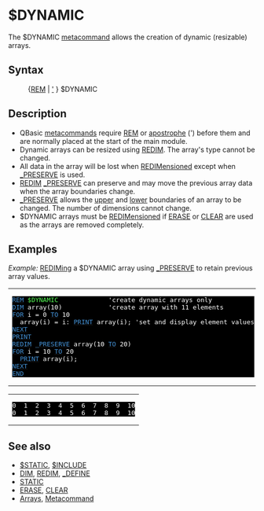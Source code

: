 <style>pre.codeide, pre.outputfixed, .outputcrt0 { background-color: #000 !important; color: #FFF !important; }</style><!DOCTYPE html>
<html class="client-nojs" dir="ltr" lang="en">
<head>
<title>$DYNAMIC - QB64 Phoenix Edition Wiki</title>
</head>
<body class="mediawiki ltr sitedir-ltr mw-hide-empty-elt ns-0 ns-subject page-_DYNAMIC rootpage-_DYNAMIC skin-vector action-view skin-vector-legacy vector-feature-language-in-header-enabled vector-feature-language-in-main-page-header-disabled vector-feature-language-alert-in-sidebar-disabled vector-feature-sticky-header-disabled vector-feature-sticky-header-edit-disabled vector-feature-table-of-contents-disabled vector-feature-visual-enhancement-next-disabled">
<div class="mw-body" id="content" role="main">
<a id="top"></a>
<h1 class="firstHeading mw-first-heading" id="firstHeading"><span class="mw-page-title-main">$DYNAMIC</span></h1>
<div class="vector-body" id="bodyContent">
<div class="mw-body-content mw-content-ltr" dir="ltr" id="mw-content-text" lang="en"><div class="mw-parser-output"><p>The <a class="mw-selflink selflink">$DYNAMIC</a> <a href="Metacommand" title="Metacommand">metacommand</a> allows the creation of dynamic (resizable) arrays.
</p>
<h2><span class="mw-headline" id="Syntax">Syntax</span></h2>
<dl><dd>{<a href="REM" title="REM">REM</a> | <a href="Apostrophe" title="Apostrophe">'</a> } <a class="mw-selflink selflink">$DYNAMIC</a></dd></dl>
<p>
</p>
<h2><span class="mw-headline" id="Description">Description</span></h2>
<ul><li>QBasic <a href="Metacommand" title="Metacommand">metacommands</a> require <a href="REM" title="REM">REM</a> or <a href="Apostrophe" title="Apostrophe">apostrophe</a> (') before them and are normally placed at the start of the main module.</li>
<li>Dynamic arrays can be resized using <a href="REDIM" title="REDIM">REDIM</a>. The array's type cannot be changed.</li>
<li>All data in the array will be lost when <a href="REDIM" title="REDIM">REDIMensioned</a> except when <a href="PRESERVE" title="PRESERVE">_PRESERVE</a> is used.</li>
<li><a href="REDIM" title="REDIM">REDIM</a> <a href="PRESERVE" title="PRESERVE">_PRESERVE</a> can preserve and may move the previous array data when the array boundaries change.</li>
<li><a href="PRESERVE" title="PRESERVE">_PRESERVE</a> allows the <a href="UBOUND" title="UBOUND">upper</a> and <a href="LBOUND" title="LBOUND">lower</a> boundaries of an array to be changed. The number of dimensions cannot change.</li>
<li><a class="mw-selflink selflink">$DYNAMIC</a> arrays must be <a href="REDIM" title="REDIM">REDIMensioned</a> if <a href="ERASE" title="ERASE">ERASE</a> or <a href="CLEAR" title="CLEAR">CLEAR</a> are used as the arrays are removed completely.</li></ul>
<p>
</p>
<h2><span class="mw-headline" id="Examples">Examples</span></h2>
<p><i>Example:</i> <a href="REDIM" title="REDIM">REDIMing</a> a $DYNAMIC array using <a href="PRESERVE" title="PRESERVE">_PRESERVE</a> to retain previous array values.
</p>
<table cellpadding="15px" width="100%">
<tbody><tr>
<td><pre class="codeide"><a href="REM" title="REM"><span style="color:#4593D8;">REM</span></a> <a class="mw-selflink selflink"><span style="color:#55FF55;">$DYNAMIC</span></a>             'create dynamic arrays only
<a href="DIM" title="DIM"><span style="color:#4593D8;">DIM</span></a> array(10)            'create array with 11 elements
<a href="FOR...NEXT" title="FOR...NEXT"><span style="color:#4593D8;">FOR</span></a> i = 0 <a href="TO" title="TO"><span style="color:#4593D8;">TO</span></a> 10
  array(i) = i: <a href="PRINT" title="PRINT"><span style="color:#4593D8;">PRINT</span></a> array(i); 'set and display element values
<a href="NEXT" title="NEXT"><span style="color:#4593D8;">NEXT</span></a>
<a href="PRINT" title="PRINT"><span style="color:#4593D8;">PRINT</span></a>
<a href="REDIM" title="REDIM"><span style="color:#4593D8;">REDIM</span></a> <a href="PRESERVE" title="PRESERVE"><span style="color:#4593D8;">_PRESERVE</span></a> array(10 <a href="TO" title="TO"><span style="color:#4593D8;">TO</span></a> 20)
<a href="FOR...NEXT" title="FOR...NEXT"><span style="color:#4593D8;">FOR</span></a> i = 10 <a href="TO" title="TO"><span style="color:#4593D8;">TO</span></a> 20
  <a href="PRINT" title="PRINT"><span style="color:#4593D8;">PRINT</span></a> array(i);
<a href="NEXT" title="NEXT"><span style="color:#4593D8;">NEXT</span></a>
<a href="END" title="END"><span style="color:#4593D8;">END</span></a>
</pre>
</td></tr></tbody></table>
<table cellpadding="15px" width="100%">
<tbody><tr>
<td><pre class="outputcrt0">0  1  2  3  4  5  6  7  8  9  10
0  1  2  3  4  5  6  7  8  9  10
</pre>
</td></tr></tbody></table>
<p>
</p>
<h2><span class="mw-headline" id="See_also">See also</span></h2>
<ul><li><a href="$STATIC" title="$STATIC">$STATIC</a>, <a href="$INCLUDE" title="$INCLUDE">$INCLUDE</a></li>
<li><a href="DIM" title="DIM">DIM</a>, <a href="REDIM" title="REDIM">REDIM</a>, <a href="DEFINE" title="DEFINE">_DEFINE</a></li>
<li><a href="STATIC" title="STATIC">STATIC</a></li>
<li><a href="ERASE" title="ERASE">ERASE</a>, <a href="CLEAR" title="CLEAR">CLEAR</a></li>
<li><a href="Arrays" title="Arrays">Arrays</a>, <a href="Metacommand" title="Metacommand">Metacommand</a></li></ul>
<p>
</p>
<!-- 
NewPP limit report
Cached time: 20240714192327
Cache expiry: 86400
Reduced expiry: false
Complications: [show‐toc]
CPU time usage: 0.037 seconds
Real time usage: 0.053 seconds
Preprocessor visited node count: 137/1000000
Post‐expand include size: 1523/2097152 bytes
Template argument size: 146/2097152 bytes
Highest expansion depth: 3/100
Expensive parser function count: 0/100
Unstrip recursion depth: 0/20
Unstrip post‐expand size: 0/5000000 bytes
-->
<!--
Transclusion expansion time report (%,ms,calls,template)
100.00%   33.142      1 -total
 19.30%    6.397      1 Template:PageSyntax
  9.39%    3.111     15 Template:Cl
  8.17%    2.707      1 Template:CodeStart
  8.06%    2.671      1 Template:PageDescription
  7.90%    2.617      1 Template:PageSeeAlso
  7.47%    2.475      1 Template:PageExamples
  7.35%    2.435      1 Template:OutputEnd
  7.26%    2.407      1 Template:Cm
  6.99%    2.316      1 Template:OutputStart
-->
<!-- Saved in parser cache with key qb64pnix_mw19894-mwmb_:pcache:idhash:293-0!canonical and timestamp 20240714192327 and revision id 8204.
 -->
</div>
</div>
</div>
</div>
</body>
</html>